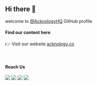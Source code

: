 ## Hi there 👋

welcome to [@AcknologyHQ](https://github.com/AcknologyHQ/) GitHub profile

#### Find our content here

👉 Visit our website [acknology.co](https://acknology.co/?utm_source=github&utm_medium=profile-readme)

<!-- 👉 Read the blog [blog.acknology.co](https://blog.acknology.co/?utm_source=github&utm_medium=profile-readme) -->

<br>
  
#### Reach Us

[![](https://img.shields.io/badge/email-D14836?style=for-the-badge&logo=gmail&logoColor=white)](mailto://hello@acknology.co)
[![](https://img.shields.io/badge/GitHub-100000?style=for-the-badge&logo=github&logoColor=white)](https://github.com/AcknologyHQ/)
[![](https://img.shields.io/badge/Twitter-1DA1F2?style=for-the-badge&logo=twitter&logoColor=white)](https://twitter.com/acknologyHQ)
[![](https://img.shields.io/badge/Instagram-E4405F?style=for-the-badge&logo=instagram&logoColor=white)](https://instagram.com/acknologyHQ)
<!-- [![](https://img.shields.io/badge/LinkedIn-0077B5?style=for-the-badge&logo=linkedin&logoColor=white)](https://www.linkedin.com/company/acknology) -->

<!--[![](imageurl)](https://url)-->
  
